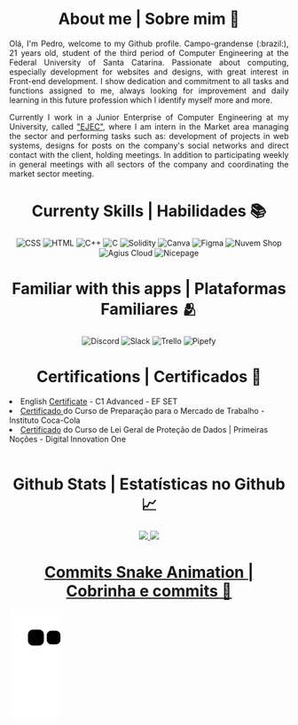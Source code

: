 <div>
  <h1 align="center">About me | Sobre mim 👋</h1>
  <p align="justify">Olá, I'm Pedro, welcome to my Github profile. Campo-grandense (:brazil:), 21 years old, student of the third period of Computer Engineering at the Federal University of Santa Catarina. Passionate about computing, especially development for websites and designs, with great interest in Front-end development. I show dedication and commitment to all tasks and functions assigned to me, always looking for improvement and daily learning in this future profession which I identify myself more and more.</p>

<p align="justify">Currently I work in a Junior Enterprise of Computer Engineering at my University, called <a href="https://ejec.ufsc.br/">"EJEC"</a>, where I am intern in the Market area managing the sector and performing tasks such as: development of projects in web systems, designs for posts on the company's social networks and direct contact with the client, holding meetings. In addition to participating weekly in general meetings with all sectors of the company and coordinating the market sector meeting.</p>
</div>

<div align="center">
  <h1>Currenty Skills | Habilidades 📚</h1>
</div>

<div align="center" style="display: inline_block">
  <img align="center" alt="CSS" height="30" width="40" <img src="https://cdn.jsdelivr.net/gh/devicons/devicon/icons/css3/css3-original.svg"/>
  <img align="center" alt="HTML" height="30" width="40" <img src="https://cdn.jsdelivr.net/gh/devicons/devicon/icons/html5/html5-original.svg"/>
  <img align="center" alt="C++" height="30" width="40" <img src="https://cdn.jsdelivr.net/gh/devicons/devicon/icons/cplusplus/cplusplus-original.svg"/>
  <img align="center" alt="C" height="30" width="40" <img src="https://cdn.jsdelivr.net/gh/devicons/devicon/icons/c/c-original.svg"/>
  <img align="center" alt="Solidity" height="30" width="40" <img src="https://upload.wikimedia.org/wikipedia/commons/9/98/Solidity_logo.svg"/>
  <img align="center" alt="Canva" height="30" width="40" <img src="https://cdn.jsdelivr.net/gh/devicons/devicon/icons/canva/canva-original.svg"/>
  <img align="center" alt="Figma" height="30" width="40" <img src="https://cdn.jsdelivr.net/gh/devicons/devicon/icons/figma/figma-original.svg"/>
  <img align="center" alt="Nuvem Shop" height="50" width="50" <img src="https://user-images.githubusercontent.com/79882049/157820634-5e78ccc3-2fab-4941-bb62-bfa343e23521.svg"/>
  <img align="center" alt="Agius Cloud" height="50" width="50" <img src="https://agius.cloud/wp-content/uploads/2018/02/logo_agiuscloud.svg"/>
  <img align="center" alt="Nicepage" height="40" width="50" <img src="https://user-images.githubusercontent.com/79882049/220238590-5da377fa-3d05-44a1-b7f1-99c121a7c094.png"/>
</div>

<div align="center">
  <h1> Familiar with this apps | Plataformas Familiares 🫂</h1>
</div>

<div align="center" style="display: inline_block">
  <img align="center" alt="Discord" height="30" width="30" <img src="https://user-images.githubusercontent.com/79882049/166131713-03e190f0-2d2d-4111-8f4e-f5f8f99fc07e.svg"/>
  <img align="center" alt="Slack" height="80" width="80" <img src="https://cdn.jsdelivr.net/gh/devicons/devicon/icons/slack/slack-original-wordmark.svg"/>
  <img align="center" alt="Trello" height="60" width="60" <img src="https://cdn.jsdelivr.net/gh/devicons/devicon/icons/trello/trello-plain-wordmark.svg"/>
  <img align="center" alt="Pipefy" height="50" width="50" <img src="https://user-images.githubusercontent.com/79882049/166131867-151e8407-a626-4900-a5ea-2f020e9a3a36.svg"/>
</div>

<div>
  <h1 align="center">Certifications | Certificados 📜</h1>
  <div>
    <li>English <a href="https://www.efset.org/cert/doJJvF">Certificate</a> - C1 Advanced - EF SET</li>
    <li><a href="https://drive.google.com/file/u/1/d/1XHFaDgu2Fahx3tl7L2GXDyN4iHsep7mt/view">Certificado </a>do Curso de Preparação para o Mercado de Trabalho - Instituto Coca-Cola</li>
    <li><a href="https://hermes.digitalinnovation.one/certificates/DAB87E89.pdf">Certificado</a> do Curso de Lei Geral de Proteção de Dados | Primeiras Noções - Digital Innovation One</li>
  </div>
</div><br> 

<div align="center">
  <h1>Github Stats | Estatísticas no Github 📈</h1>
  
<div align="center"> <!-- Imagens -->
  <a href="https://github.com/pecraveiro">
    <img height="180em" src="https://github-readme-stats.vercel.app/api?username=pecraveiro&show_icons=true&theme=graywhite&include_all_commits=true&count_private=true"/>
    <img height="180em" src="https://github-readme-stats.vercel.app/api/top-langs/?username=pecraveiro&layout=compact&langs_count=7&theme=graywhite"/>
  </div>
</div>

<div align="center">
  <h1> Commits Snake Animation | Cobrinha e commits 🐍</h1></div>
  
![Snake animation](https://github.com/pecraveiro/pecraveiro/blob/output/github-contribution-grid-snake.svg)

